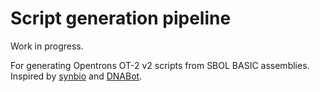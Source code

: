 # Script generation pipeline

Work in progress.

For generating Opentrons OT-2 v2 scripts from SBOL BASIC assemblies. Inspired by [synbio](https://github.com/Lattice-Automation/synbio) and [DNABot](https://github.com/BASIC-DNA-ASSEMBLY/DNA-BOT).
